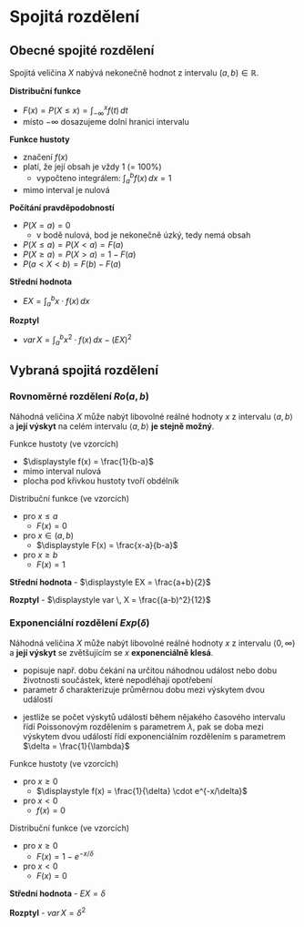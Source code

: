 # Spojitá rozdělení

## Obecné spojité rozdělení

Spojitá veličina $X$ nabývá nekonečně hodnot z intervalu $(a, b) \in \mathbb{R}$.

**Distribuční funkce**
- $\displaystyle F(x) = P(X \leq x) = \int_{-\infty}^x  f(t) \, dt$
- místo $-\infty$ dosazujeme dolní hranici intervalu

**Funkce hustoty**
- značení $f(x)$
- platí, že její obsah je vždy 1 (= 100%)
	- vypočteno integrálem: $\displaystyle\int_{a}^b f(x) \, dx = 1$
- mimo interval je nulová

**Počítání pravděpodobností**
- $P(X = a) = 0$
	- v bodě nulová, bod je nekonečně úzký, tedy nemá obsah
- $P(X \leq a) = P(X < a) = F(a)$
- $P(X \geq a) = P(X > a) = 1 - F(a)$
- $P(a < X < b) = F(b) - F(a)$

**Střední hodnota**
- $\displaystyle EX = \int_{a}^b x\cdot f(x) \, dx$

**Rozptyl**
- $\displaystyle var \, X = \int_{a}^b x^2 \cdot f(x) \, dx - (EX)^2$

## Vybraná spojitá rozdělení

### Rovnoměrné rozdělení $Ro(a, b)$

Náhodná veličina $X$ může nabýt libovolné reálné hodnoty $x$ z intervalu $\langle a,b\rangle$ a **její výskyt** na celém intervalu $\langle a,b\rangle$ **je stejně možný**.

Funkce hustoty (ve vzorcích)
- $\displaystyle f(x) = \frac{1}{b-a}$
- mimo interval nulová
- plocha pod křivkou hustoty tvoří obdélník

Distribuční funkce (ve vzorcích)
- pro $x \leq a$
	- $F(x) = 0$
- pro $x \in (a, b)$
	- $\displaystyle F(x) = \frac{x-a}{b-a}$
- pro $x \geq b$
	- $F(x) = 1$

**Střední hodnota** - $\displaystyle EX = \frac{a+b}{2}$

**Rozptyl** - $\displaystyle var \, X = \frac{(a-b)^2}{12}$

### Exponenciální rozdělení  $Exp(\delta)$

Náhodná veličina $X$ může nabýt libovolné reálné hodnoty $x$ z intervalu $\langle 0, \infty)$ a **její výskyt** se zvětšujícím se $x$ **exponenciálně klesá**.

- popisuje např. dobu čekání na určitou náhodnou událost nebo dobu životnosti součástek, které nepodléhají opotřebení
- parametr $\delta$ charakterizuje průměrnou dobu mezi výskytem dvou událostí
+ jestliže se počet výskytů událostí během nějakého časového intervalu řídí Poissonovým rozdělením s parametrem $\lambda$, pak se doba mezi výskytem dvou událostí řídí exponenciálním rozdělením s parametrem $\delta = \frac{1}{\lambda}$

Funkce hustoty (ve vzorcích)
- pro $x \geq 0$
	- $\displaystyle f(x) = \frac{1}{\delta} \cdot e^{-x/\delta}$
- pro $x < 0$
	- $f(x) = 0$

Distribuční funkce (ve vzorcích)
- pro $x \geq 0$
	- $\displaystyle F(x) = 1 - e^{-x/\delta}$
- pro $x < 0$
	- $F(x) = 0$

**Střední hodnota** - $EX = \delta$

**Rozptyl** - $var \, X = \delta^2$
